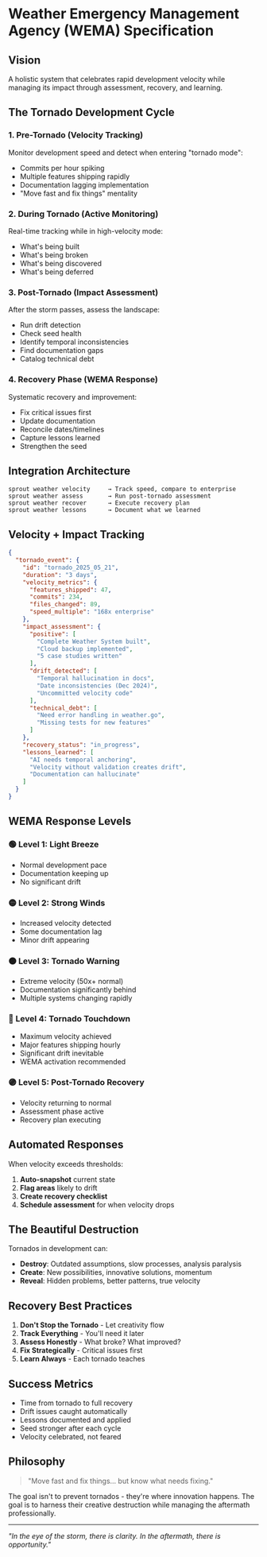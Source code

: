 # Weather Emergency Management Agency (WEMA) Specification

## Vision
A holistic system that celebrates rapid development velocity while managing its impact through assessment, recovery, and learning.

## The Tornado Development Cycle

### 1. Pre-Tornado (Velocity Tracking)
Monitor development speed and detect when entering "tornado mode":
- Commits per hour spiking
- Multiple features shipping rapidly
- Documentation lagging implementation
- "Move fast and fix things" mentality

### 2. During Tornado (Active Monitoring)
Real-time tracking while in high-velocity mode:
- What's being built
- What's being broken
- What's being discovered
- What's being deferred

### 3. Post-Tornado (Impact Assessment)
After the storm passes, assess the landscape:
- Run drift detection
- Check seed health
- Identify temporal inconsistencies
- Find documentation gaps
- Catalog technical debt

### 4. Recovery Phase (WEMA Response)
Systematic recovery and improvement:
- Fix critical issues first
- Update documentation
- Reconcile dates/timelines
- Capture lessons learned
- Strengthen the seed

## Integration Architecture

```
sprout weather velocity     → Track speed, compare to enterprise
sprout weather assess       → Run post-tornado assessment
sprout weather recover      → Execute recovery plan
sprout weather lessons      → Document what we learned
```

## Velocity + Impact Tracking

```json
{
  "tornado_event": {
    "id": "tornado_2025_05_21",
    "duration": "3 days",
    "velocity_metrics": {
      "features_shipped": 47,
      "commits": 234,
      "files_changed": 89,
      "speed_multiple": "168x enterprise"
    },
    "impact_assessment": {
      "positive": [
        "Complete Weather System built",
        "Cloud backup implemented", 
        "5 case studies written"
      ],
      "drift_detected": [
        "Temporal hallucination in docs",
        "Date inconsistencies (Dec 2024)",
        "Uncommitted velocity code"
      ],
      "technical_debt": [
        "Need error handling in weather.go",
        "Missing tests for new features"
      ]
    },
    "recovery_status": "in_progress",
    "lessons_learned": [
      "AI needs temporal anchoring",
      "Velocity without validation creates drift",
      "Documentation can hallucinate"
    ]
  }
}
```

## WEMA Response Levels

### 🟢 Level 1: Light Breeze
- Normal development pace
- Documentation keeping up
- No significant drift

### 🟡 Level 2: Strong Winds  
- Increased velocity detected
- Some documentation lag
- Minor drift appearing

### 🟠 Level 3: Tornado Warning
- Extreme velocity (50x+ normal)
- Documentation significantly behind
- Multiple systems changing rapidly

### 🔴 Level 4: Tornado Touchdown
- Maximum velocity achieved
- Major features shipping hourly
- Significant drift inevitable
- WEMA activation recommended

### 🟣 Level 5: Post-Tornado Recovery
- Velocity returning to normal
- Assessment phase active
- Recovery plan executing

## Automated Responses

When velocity exceeds thresholds:
1. **Auto-snapshot** current state
2. **Flag areas** likely to drift
3. **Create recovery checklist**
4. **Schedule assessment** for when velocity drops

## The Beautiful Destruction

Tornados in development can:
- **Destroy**: Outdated assumptions, slow processes, analysis paralysis
- **Create**: New possibilities, innovative solutions, momentum
- **Reveal**: Hidden problems, better patterns, true velocity

## Recovery Best Practices

1. **Don't Stop the Tornado** - Let creativity flow
2. **Track Everything** - You'll need it later
3. **Assess Honestly** - What broke? What improved?
4. **Fix Strategically** - Critical issues first
5. **Learn Always** - Each tornado teaches

## Success Metrics

- Time from tornado to full recovery
- Drift issues caught automatically
- Lessons documented and applied
- Seed stronger after each cycle
- Velocity celebrated, not feared

## Philosophy

> "Move fast and fix things... but know what needs fixing."

The goal isn't to prevent tornados - they're where innovation happens. The goal is to harness their creative destruction while managing the aftermath professionally.

---

*"In the eye of the storm, there is clarity. In the aftermath, there is opportunity."*